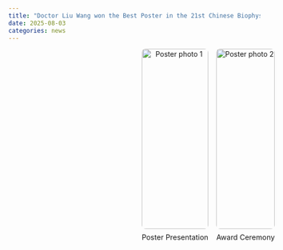 ```yaml
---
title: "Doctor Liu Wang won the Best Poster in the 21st Chinese Biophysics Congress"
date: 2025-08-03
categories: news
---
```


<div style="width: 800px; height: 400px; margin: 0 auto; display: flex; gap: 1rem; justify-content: center; align-items: center;">

  <div style="text-align: center; height: 100%; display:flex; flex-direction:column; align-items:center; justify-content:center;">
    <img src="{{ '/images/news/20250803-poster1.jpg' | relative_url }}" 
         alt="Poster photo 1" 
         style="height:100%; width:auto; max-width:100%; object-fit:contain; border-radius:8px;">
    <p style="margin-top:0.5rem; font-size:0.9rem;">Poster Presentation</p>
  </div>

  <div style="text-align: center; height: 100%; display:flex; flex-direction:column; align-items:center; justify-content:center;">
    <img src="{{ '/images/news/20250803-poster2.jpg' | relative_url }}" 
         alt="Poster photo 2" 
         style="height:100%; width:auto; max-width:100%; object-fit:contain; border-radius:8px;">
    <p style="margin-top:0.5rem; font-size:0.9rem;">Award Ceremony</p>
  </div>

</div>
